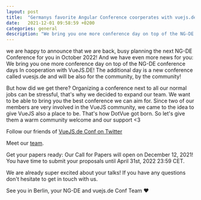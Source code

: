 ```yaml
---
layout: post
title:  "Germanys favorite Angular Conference coorperates with vuejs.de Conf!"
date:   2021-12-01 09:58:59 +0200
categories: general
description: "We bring you one more conference day on top of the NG-DE conference days In cooperation with VueJS.de Conf!"
---
```


we are happy to announce that we are back, busy planning the next NG-DE Conference for you in October 2022!
And we have even more news for you: We bring you one more conference day on top of the
NG-DE conference days In cooperation with VueJS.DE! The additional day is a new conference called vuesjs.de and will be also for the community, by the community!

But how did we get there? Organizing a conference next to all our normal jobs can be stressful, that's why we decided to expand our team. We want to be able to bring you the best conference we can aim for. Since two of our members are very involved in the VueJS community, we came to the idea to give VueJS also a place to be. That's how DotVue got born. So let's give them a warm community welcome and our support <3

Follow our friends of [VueJS.de Conf on Twitter](https://twitter.com/vue_js_de)

Meet our [team](https://ng-de.org/team/).

Get your papers ready: Our Call for Papers will open on December 12, 2021! You have time to submit your proposals until April 31st, 2022 23:59 CET.

We are already super excited about your talks! If you have any questions don't hesitate to get in touch with us.

See you in Berlin,
your NG-DE and vuejs.de Conf Team  ❤️
